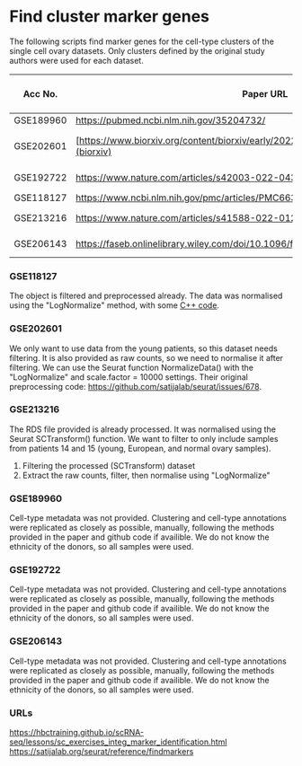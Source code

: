 # Find cluster marker genes
The following scripts find marker genes for the cell-type clusters of the single cell ovary datasets. Only clusters defined by the original study authors were used for each dataset.

| Acc No.   | Paper URL                                                                           | Dataset URL                                                   | Cells  | Number of clusters | Github                                                                           | Cell-type annotations provided? |
|-----------|-------------------------------------------------------------------------------------|---------------------------------------------------------------|--------|--------------------|----------------------------------------------------------------------------------|---------------------------------|
| GSE189960 | https://pubmed.ncbi.nlm.nih.gov/35204732/                                           | https://www.ncbi.nlm.nih.gov/geo/query/acc.cgi?acc=GSE189960  | 14,592 | 13                 | -                                                                                | No                              |
| GSE202601 | [https://www.biorxiv.org/content/biorxiv/early/2022/05/19/2022.05.18.492547.full.pdf](biorxiv) | https://www.ncbi.nlm.nih.gov/geo/query/acc.cgi?acc=GSE202601  | 42,568 | 8                  | https://github.com/ChenJin2020/The-regulatory-landscapes-of-human-ovarian-ageing | Yes                             |
| GSE192722 | https://www.nature.com/articles/s42003-022-04384-8                                  | https://www.ncbi.nlm.nih.gov/geo/query/acc.cgi?acc=GSE192722  | 48,147 | 22,6               | https://www.ncbi.nlm.nih.gov/geo/query/acc.cgi?acc=GSE192722                     | No                              |
| GSE118127 | https://www.ncbi.nlm.nih.gov/pmc/articles/PMC6639403/                               | https://www.ncbi.nlm.nih.gov/geo/query/acc.cgi?acc=GSE118127  | 20,676 | 19,5               | https://github.com/johnmous/singleCell                                           | Yes                             |
| GSE213216 | https://www.nature.com/articles/s41588-022-01254-1                                  | https://cedars.app.box.com/s/1ks3eyzlpnjbrseefw3j4k7nx6p2ut02 | 22,219 | 9                  | https://github.com/lawrenson-lab/AtlasEndometriosis                              | Yes                             |
| GSE206143 | https://faseb.onlinelibrary.wiley.com/doi/10.1096/fj.202201746RR                    | https://www.ncbi.nlm.nih.gov/geo/query/acc.cgi?acc=GSE206143  | 7609   | 19,13              | https://github.com/nurungji82/scRNA-seq_of_IVF_samples                           | No                              |

### GSE118127
The object is filtered and preprocessed already. The data was normalised using the "LogNormalize" method, with some [C++ code](https://github.com/johnmous/singleCell/blob/master/workflow.Rmd).

### GSE202601
We only want to use data from the young patients, so this dataset needs filtering. It is also provided as raw counts, so we need to normalise it after filtering. We can use the Seurat function NormalizeData() with the "LogNormalize" and scale.factor = 10000 settings. Their original preprocessing code: https://github.com/satijalab/seurat/issues/678.

### GSE213216
The RDS file provided is already processed. It was normalised using the Seurat SCTransform() function. We want to filter to only include samples from patients 14 and 15 (young, European, and normal ovary samples). 
1) Filtering the processed (SCTransform) dataset
2) Extract the raw counts, filter, then normalise using "LogNormalize"

### GSE189960  
Cell-type metadata was not provided. Clustering and cell-type annotations were replicated as closely as possible, manually, following the methods provided in the paper and github code if availible. We do not know the ethnicity of the donors, so all samples were used.

### GSE192722
Cell-type metadata was not provided. Clustering and cell-type annotations were replicated as closely as possible, manually, following the methods provided in the paper and github code if availible. We do not know the ethnicity of the donors, so all samples were used.

### GSE206143
Cell-type metadata was not provided. Clustering and cell-type annotations were replicated as closely as possible, manually, following the methods provided in the paper and github code if availible. We do not know the ethnicity of the donors, so all samples were used.

### URLs
https://hbctraining.github.io/scRNA-seq/lessons/sc_exercises_integ_marker_identification.html
https://satijalab.org/seurat/reference/findmarkers 

